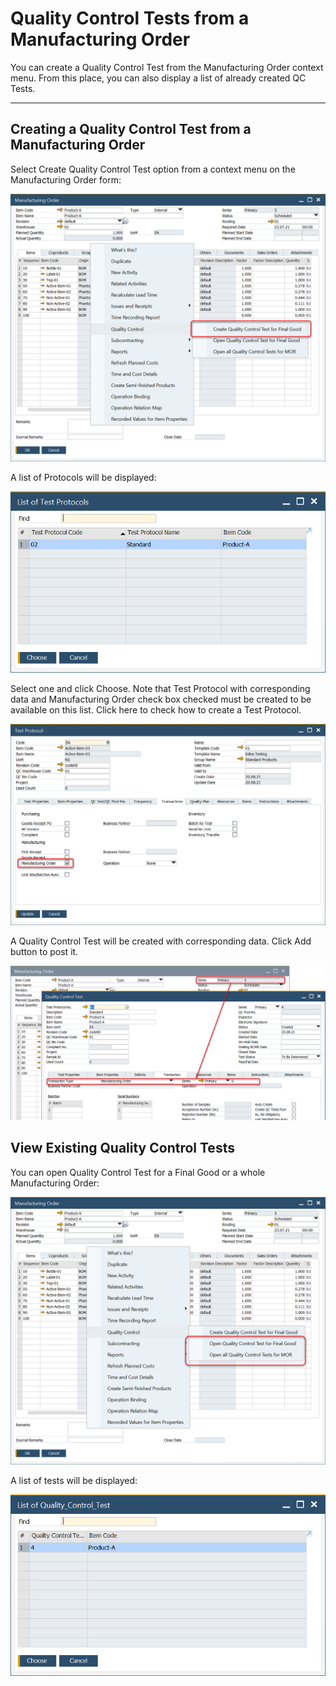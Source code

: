 # Quality Control Tests from a Manufacturing Order

You can create a Quality Control Test from the Manufacturing Order context menu. From this place, you can also display a list of already created QC Tests.

---

## Creating a Quality Control Test from a Manufacturing Order

Select Create Quality Control Test option from a context menu on the Manufacturing Order form:

![Manufacturing Order Create](./media/manufacturing-order-create-quality-control.png)

A list of Protocols will be displayed:

![List of Protocols](./media/list-of-test-protocols-manufacturing-order.png)

Select one and click Choose.
Note that Test Protocol with corresponding data and Manufacturing Order check box checked must be created to be available on this list. Click here to check how to create a Test Protocol.

![Test Protocol Manufacturing Order](./media/test-protocol-manufacturing-order.png)

A Quality Control Test will be created with corresponding data. Click Add button to post it.

![Quality Control from Manufacturing Order](./media/quality-control-test-from-manufacturing-order.png)

## View Existing Quality Control Tests

You can open Quality Control Test for a Final Good or a whole Manufacturing Order:

![Open Quality Control from Manufacturing Order](./media/open-quality-control-tests-for-manufacturing-order.png)

A list of tests will be displayed:

![List of Quality Control Tests](./media/list-of-quality-control-test.png)

